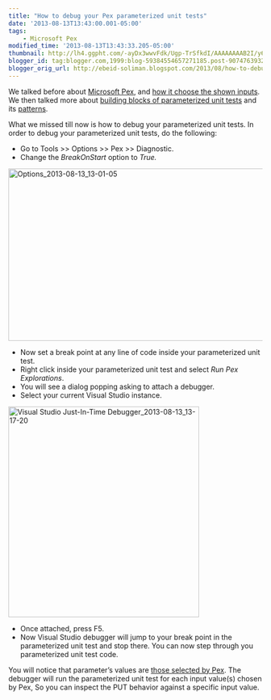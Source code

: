 ```yaml
--- 
title: "How to debug your Pex parameterized unit tests" 
date: '2013-08-13T13:43:00.001-05:00' 
tags: 
    - Microsoft Pex 
modified_time: '2013-08-13T13:43:33.205-05:00' 
thumbnail: http://lh4.ggpht.com/-ayDx3wwvFdk/Ugp-TrSfkdI/AAAAAAAAB2I/y6x2DbrwnE0/s72-c/Options\_2013-08-13\_13-01-05\_thumb%25255B2%25255D.png?imgmax=800
blogger_id: tag:blogger.com,1999:blog-59384554657271185.post-9074763932893251227
blogger_orig_url: http://ebeid-soliman.blogspot.com/2013/08/how-to-debug-your-pex-parameterized.html
---
```


We talked before about [Microsoft
Pex](http://ebeid-soliman.blogspot.com/2013/04/getting-started-with-microsoft-pex.html "Getting started with Microsoft Pex"),
and [how it choose the shown
inputs](http://ebeid-soliman.blogspot.com/2013/04/why-pex-choose-these-inputs.html "Why Pex Choose These Inputs").
We then talked more about [building blocks of parameterized unit
tests](http://ebeid-soliman.blogspot.com/2013/04/microsoft-pex-understanding-assumptions.html "Microsoft Pex: Understanding Assumptions, Assertions, and Test-Case Failures")
and its
[patterns](http://ebeid-soliman.blogspot.com/2013/05/parameterized-test-patterns-using.html "Parameterized Test Patterns using Microsoft Pex").

What we missed till now is how to debug your parameterized unit tests.
In order to debug your parameterized unit tests, do the following:

-   Go to Tools &gt;&gt; Options &gt;&gt; Pex &gt;&gt; Diagnostic.
-   Change the *BreakOnStart* option to *True.*

[<img src="http://lh4.ggpht.com/-ayDx3wwvFdk/Ugp-TrSfkdI/AAAAAAAAB2I/y6x2DbrwnE0/Options_2013-08-13_13-01-05_thumb%25255B2%25255D.png?imgmax=800" title="Options_2013-08-13_13-01-05" width="551" height="341" alt="Options_2013-08-13_13-01-05" />](http://lh6.ggpht.com/-F13ijoxl4e8/Ugp-TKg7cNI/AAAAAAAAB2A/vEMmjThJJhk/s1600-h/Options_2013-08-13_13-01-05%25255B4%25255D.png)

-   Now set a break point at any line of code inside your parameterized
    unit test.
-   Right click inside your parameterized unit test and select *Run Pex
    Explorations*.
-   You will see a dialog popping asking to attach a debugger.
-   Select your current Visual Studio instance.

[<img src="http://lh3.ggpht.com/-piAgugzJwG0/Ugp-U-sVhmI/AAAAAAAAB2Y/WeCEFk_g2ZE/Visual%252520Studio%252520Just-In-Time%252520Debugger_2013-08-13_13-17-20_thumb%25255B1%25255D.png?imgmax=800" title="Visual Studio Just-In-Time Debugger_2013-08-13_13-17-20" width="378" height="417" alt="Visual Studio Just-In-Time Debugger_2013-08-13_13-17-20" />](http://lh3.ggpht.com/-FMRznBkUlpo/Ugp-UekzsCI/AAAAAAAAB2Q/EQF3cgS6lrY/s1600-h/Visual%252520Studio%252520Just-In-Time%252520Debugger_2013-08-13_13-17-20%25255B3%25255D.png)

-   Once attached, press F5.
-   Now Visual Studio debugger will jump to your break point in the
    parameterized unit test and stop there. You can now step through you
    parameterized unit test code.

You will notice that parameter’s values are [those selected by
Pex](http://ebeid-soliman.blogspot.com/2013/04/why-pex-choose-these-inputs.html "Why Pex Choose These Inputs").
The debugger will run the parameterized unit test for each input
value(s) chosen by Pex, So you can inspect the PUT behavior against a
specific input value.
